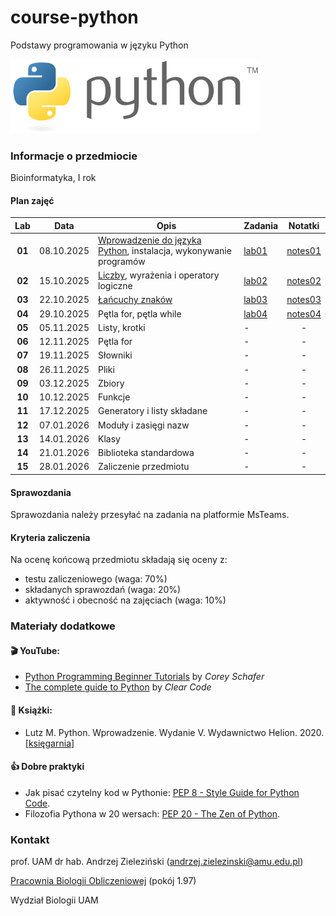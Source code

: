 # course-python
Podstawy programowania w języku Python

<img src="images/Python-logo.png" width="400px">

### Informacje o przedmiocie

Bioinformatyka, I rok

#### Plan zajęć

| Lab | Data | Opis | Zadania | Notatki |
| :---: | --- | --- | --- | :---: |
| **01** | 08.10.2025 | [Wprowadzenie do języka Python](./intro.pdf), instalacja, wykonywanie programów | [lab01](./labs/lab01.md) | [notes01](./notes/01.ipynb) |
| **02** | 15.10.2025 | [Liczby](https://youtu.be/khKv-8q7YmY), wyrażenia i operatory logiczne | [lab02](./labs/lab02.md) | [notes02](./notes/02.ipynb) |
| **03** | 22.10.2025 | [Łańcuchy znaków](https://youtu.be/k9TUPpGqYTo) | [lab03](./labs/lab03.md) | [notes03](./notes/03.ipynb) |
| **04** | 29.10.2025 | Pętla for, pętla while | [lab04](./labs/lab04.md) | [notes04](./notes/04.ipynb) |
| **05** | 05.11.2025 | Listy, krotki | - | - |
| **06** | 12.11.2025 | Pętla for | - | - |
| **07** | 19.11.2025 | Słowniki | - | - |
| **08** | 26.11.2025 | Pliki | - | - |
| **09** | 03.12.2025 | Zbiory | - | - |
| **10** | 10.12.2025 | Funkcje | - | - |
| **11** | 17.12.2025 | Generatory i listy składane | - | - |
| **12** | 07.01.2026 | Moduły i zasięgi nazw | - | - |
| **13** | 14.01.2026 | Klasy | - | - |
| **14** | 21.01.2026 | Biblioteka standardowa | - | - |
| **15** | 28.01.2026 | Zaliczenie przedmiotu | - | - |


#### Sprawozdania

Sprawozdania należy przesyłać na zadania na platformie MsTeams.

#### Kryteria zaliczenia

Na ocenę końcową przedmiotu składają się oceny z:
* testu zaliczeniowego (waga: 70%)
* składanych sprawozdań (waga: 20%)
* aktywność i obecność na zajęciach (waga: 10%)

### Materiały dodatkowe

#### :clapper: YouTube:

* [Python Programming Beginner Tutorials](https://youtu.be/_uQrJ0TkZlc) by *Corey Schafer*
* [The complete guide to Python](https://youtu.be/mDKM-JtUhhc) by 
*Clear Code*

#### :closed_book: Książki:

* Lutz M. Python. Wprowadzenie. Wydanie V. Wydawnictwo Helion. 2020. [[księgarnia](https://helion.pl/ksiazki/python-wprowadzenie-wydanie-v-mark-lutz,pytho5.htm#format/d)]

#### :thumbsup: Dobre praktyki

* Jak pisać czytelny kod w Pythonie: [PEP 8 - Style Guide for Python Code](https://www.python.org/dev/peps/pep-0008/).
* Filozofia Pythona w 20 wersach: [PEP 20 - The Zen of Python](https://www.python.org/dev/peps/pep-0020/).


### Kontakt

prof. UAM dr hab. Andrzej Zieleziński (andrzej.zielezinski@amu.edu.pl)

[Pracownia Biologii Obliczeniowej](http://www.combio.pl) (pokój 1.97)

Wydział Biologii UAM